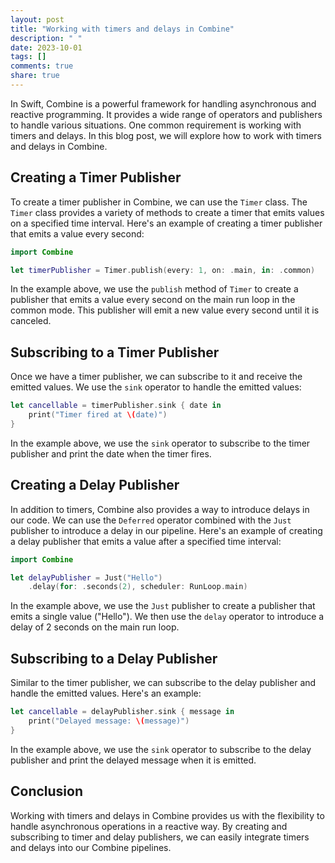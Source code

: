 ```yaml
---
layout: post
title: "Working with timers and delays in Combine"
description: " "
date: 2023-10-01
tags: []
comments: true
share: true
---
```


In Swift, Combine is a powerful framework for handling asynchronous and reactive programming. It provides a wide range of operators and publishers to handle various situations. One common requirement is working with timers and delays. In this blog post, we will explore how to work with timers and delays in Combine.

## Creating a Timer Publisher

To create a timer publisher in Combine, we can use the `Timer` class. The `Timer` class provides a variety of methods to create a timer that emits values on a specified time interval. Here's an example of creating a timer publisher that emits a value every second:

```swift
import Combine

let timerPublisher = Timer.publish(every: 1, on: .main, in: .common)
```

In the example above, we use the `publish` method of `Timer` to create a publisher that emits a value every second on the main run loop in the common mode. This publisher will emit a new value every second until it is canceled.

## Subscribing to a Timer Publisher

Once we have a timer publisher, we can subscribe to it and receive the emitted values. We use the `sink` operator to handle the emitted values:

```swift
let cancellable = timerPublisher.sink { date in
    print("Timer fired at \(date)")
}
```

In the example above, we use the `sink` operator to subscribe to the timer publisher and print the date when the timer fires.

## Creating a Delay Publisher

In addition to timers, Combine also provides a way to introduce delays in our code. We can use the `Deferred` operator combined with the `Just` publisher to introduce a delay in our pipeline. Here's an example of creating a delay publisher that emits a value after a specified time interval:

```swift
import Combine

let delayPublisher = Just("Hello")
    .delay(for: .seconds(2), scheduler: RunLoop.main)
```

In the example above, we use the `Just` publisher to create a publisher that emits a single value ("Hello"). We then use the `delay` operator to introduce a delay of 2 seconds on the main run loop.

## Subscribing to a Delay Publisher

Similar to the timer publisher, we can subscribe to the delay publisher and handle the emitted values. Here's an example:

```swift
let cancellable = delayPublisher.sink { message in
    print("Delayed message: \(message)")
}
```

In the example above, we use the `sink` operator to subscribe to the delay publisher and print the delayed message when it is emitted.

## Conclusion

Working with timers and delays in Combine provides us with the flexibility to handle asynchronous operations in a reactive way. By creating and subscribing to timer and delay publishers, we can easily integrate timers and delays into our Combine pipelines.
